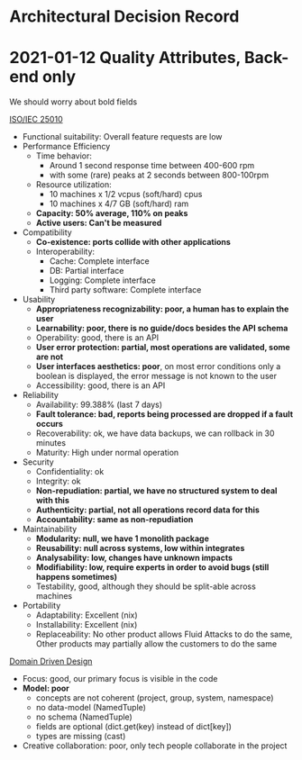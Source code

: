 # Architectural Decision Record

# 2021-01-12 Quality Attributes, Back-end only

We should worry about bold fields

[ISO/IEC 25010](https://iso25000.com/index.php/normas-iso-25000/iso-25010)

- Functional suitability: Overall feature requests are low
- Performance Efficiency
  - Time behavior:
    - Around 1 second response time between 400-600 rpm
    - with some (rare) peaks at 2 seconds between 800-100rpm
  - Resource utilization:
    - 10 machines x 1/2 vcpus (soft/hard) cpus
    - 10 machines x 4/7 GB (soft/hard) ram
  - **Capacity: 50% average, 110% on peaks**
  - **Active users: Can't be measured**
- Compatibility
  - **Co-existence: ports collide with other applications**
  - Interoperability:
    - Cache: Complete interface
    - DB: Partial interface
    - Logging: Complete interface
    - Third party software: Complete interface
- Usability
  - **Appropriateness recognizability: poor, a human has to explain the user**
  - **Learnability: poor, there is no guide/docs besides the API schema**
  - Operability: good, there is an API
  - **User error protection: partial, most operations are validated, some are not**
  - **User interfaces aesthetics: poor**, on most error conditions only a boolean is displayed, the error message is not known to the user
  - Accessibility: good, there is an API
- Reliability
  - Availability: 99.388% (last 7 days)
  - **Fault tolerance: bad, reports being processed are dropped if a fault occurs**
  - Recoverability: ok, we have data backups, we can rollback in 30 minutes
  - Maturity: High under normal operation
- Security
  - Confidentiality: ok
  - Integrity: ok
  - **Non-repudiation: partial, we have no structured system to deal with this**
  - **Authenticity: partial, not all operations record data for this**
  - **Accountability: same as non-repudiation**
- Maintainability
  - **Modularity: null, we have 1 monolith package**
  - **Reusability: null across systems, low within integrates**
  - **Analysability: low, changes have unknown impacts**
  - **Modifiability: low, require experts in order to avoid bugs (still happens sometimes)**
  - Testability, good, although they should be split-able across machines
- Portability
  - Adaptability: Excellent (nix)
  - Installability: Excellent (nix)
  - Replaceability: No other product allows Fluid Attacks to do the same,
    Other products may partially allow the customers to do the same

[Domain Driven Design](https://www.dddcommunity.org/learning-ddd/what_is_ddd/)

- Focus: good, our primary focus is visible in the code
- **Model: poor**
  - concepts are not coherent (project, group, system, namespace)
  - no data-model (NamedTuple)
  - no schema (NamedTuple)
  - fields are optional (dict.get(key) instead of dict[key])
  - types are missing (cast)
- Creative collaboration: poor, only tech people collaborate in the project
